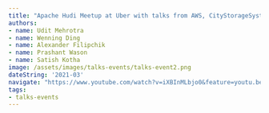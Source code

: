 ```yaml
---
title: "Apache Hudi Meetup at Uber with talks from AWS, CityStorageSystems & Uber"
authors:
- name: Udit Mehrotra
- name: Wenning Ding
- name: Alexander Filipchik                                       
- name: Prashant Wason
- name: Satish Kotha 
image: /assets/images/talks-events/talks-event2.png
dateString: '2021-03'
navigate: "https://www.youtube.com/watch?v=iXBInMLbjo0&feature=youtu.be"
tags:
- talks-events
---
```

